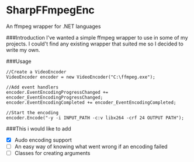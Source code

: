 SharpFFmpegEnc
==============

An ffmpeg wrapper for .NET languages 

###Introduction
I've wanted a simple ffmpeg wrapper to use in some of my projects. I could't find any existing wrapper that suited me so I decided to write my own.

###Usage
```Csharp
//Create a VideoEncoder
VideoEncoder encoder = new VideoEncoder("C:\ffmpeg.exe");

//Add event handlers
encoder.EventEncodingProgressChanged += encoder_EventEncodingProgressChanged;
encoder.EventEncodingCompleted += encoder_EventEncodingCompleted;

//Start the encoding
encoder.Encode("-y -i INPUT_PATH -c:v libx264 -crf 24 OUTPUT PATH");
```

###This i would like to add
- [x] Audo encoding support
- [ ] An easy way of knowing what went wrong if an encoding failed
- [ ] Classes for creating arguments
